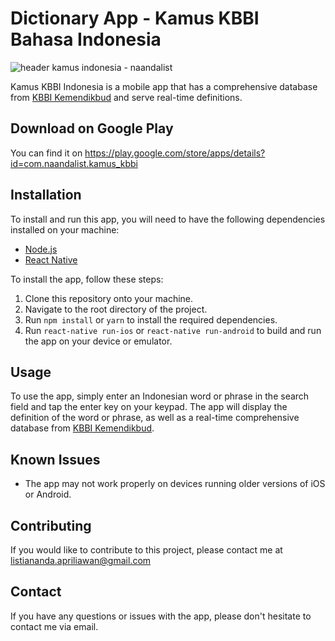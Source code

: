 # Dictionary App - Kamus KBBI Bahasa Indonesia

![header kamus indonesia - naandalist](https://res.cloudinary.com/naandalistcloud/image/upload/v1671377681/github/5N4D1N3jceMh_1024_500_nwforr.png)

Kamus KBBI Indonesia is a mobile app that has a comprehensive database from [KBBI Kemendikbud](https://kbbi.kemdikbud.go.id/) and serve real-time definitions.

## Download on Google Play
You can find it on https://play.google.com/store/apps/details?id=com.naandalist.kamus_kbbi

## Installation

To install and run this app, you will need to have the following dependencies installed on your machine:

- [Node.js](https://nodejs.org/)
- [React Native](https://facebook.github.io/react-native/)

To install the app, follow these steps:

1. Clone this repository onto your machine.
2. Navigate to the root directory of the project.
3. Run `npm install` or `yarn` to install the required dependencies.
4. Run `react-native run-ios` or `react-native run-android` to build and run the app on your device or emulator.

## Usage

To use the app, simply enter an Indonesian word or phrase in the search field and tap the enter key on your keypad. The app will display the definition of the word or phrase, as well as a real-time comprehensive database from [KBBI Kemendikbud](https://kbbi.kemdikbud.go.id/).


## Known Issues

- The app may not work properly on devices running older versions of iOS or Android.

## Contributing

If you would like to contribute to this project, please contact me at listiananda.apriliawan@gmail.com

## Contact

If you have any questions or issues with the app, please don't hesitate to contact me via email.
